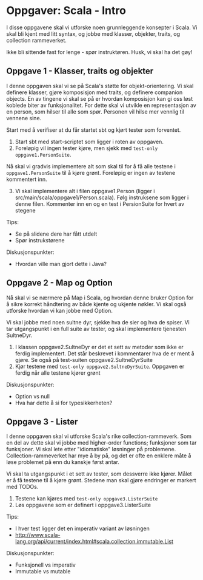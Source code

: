 Oppgaver: Scala - Intro
=====================

I disse oppgavene skal vi utforske noen grunnleggende konsepter i Scala. Vi skal bli kjent med litt syntax, og jobbe med klasser, objekter, traits, og collection rammeverket. 

Ikke bli sittende fast for lenge - spør instruktøren. Husk, vi skal ha det gøy!

Oppgave 1 - Klasser, traits og objekter
-----
I denne oppgaven skal vi se på Scala's støtte for objekt-orientering. Vi skal definere klasser, gjøre komposisjon med traits, og definere companion objects. En av tingene vi skal se på er hvordan komposisjon kan gi oss løst koblede biter av funksjonalitet. For dette skal vi utvikle en representasjon av en person, som hilser til alle som spør. Personen vil hilse mer vennlig til vennene sine.

Start med å verifiser at du får startet sbt og kjørt tester som forventet. 

1) Start sbt med start-scriptet som ligger i roten av oppgaven. 
2) Foreløpig vil ingen tester kjøre, men sjekk med `test-only oppgave1.PersonSuite`. 

Nå skal vi gradvis implementere alt som skal til for å få alle testene i `oppgave1.PersonSuite` til å kjøre grønt. Foreløpig er ingen av testene kommentert inn. 

3) Vi skal implementere alt i filen oppgave1.Person (ligger i src/main/scala/oppgave1/Person.scala). Følg instruksene som ligger i denne filen. Kommenter inn en og en test i PersionSuite for hvert av stegene

Tips:

* Se på slidene dere har fått utdelt
* Spør instrukstørene

Diskusjonspunkter:

* Hvordan ville man gjort dette i Java?

Oppgave 2 - Map og Option
-----
Nå skal vi se nærmere på Map i Scala, og hvordan denne bruker Option for å sikre korrekt håndtering av både kjente og ukjente nøkler. Vi skal også utforske hvordan vi kan jobbe med Option.

Vi skal jobbe med noen sultne dyr, sjekke hva de sier og hva de spiser. Vi tar utgangspunkt i en full suite av tester, og skal implementere tjenesten SultneDyr.

1) I klassen oppgave2.SultneDyr er det et sett av metoder som ikke er ferdig implementert. Det står beskrevet i kommentarer hva de er ment å gjøre. Se også på test-suiten oppgave2.SultneDyrSuite
2) Kjør testene med `test-only oppgave2.SultneDyrSuite`. Oppgaven er ferdig når alle testene kjører grønt

Diskusjonspunkter:

* Option vs null
* Hva har dette å si for typesikkerheten?

Oppgave 3 - Lister
-----
I denne oppgaven skal vi utforske Scala's rike collection-rammeverk. Som en del av dette skal vi jobbe med higher-order functions; funksjoner som tar funksjoner. Vi skal lete etter "idiomatiske" løsninger på problemene. Collection-rammeverket har mye å by på, og det er ofte en enklere måte å løse problemet på enn du kanskje først antar.

Vi skal ta utgangspunkt i et sett av tester, som dessverre ikke kjører. Målet er å få testene til å kjøre grønt. Stedene man skal gjøre endringer er markert med TODOs.

1) Testene kan kjøres med `test-only oppgave3.ListerSuite`
2) Løs oppgavene som er definert i oppgave3.ListerSuite

Tips:

* I hver test ligger det en imperativ variant av løsningen
* http://www.scala-lang.org/api/current/index.html#scala.collection.immutable.List

Diskusjonspunkter:

* Funksjonell vs imperativ 
* Immutable vs mutable
